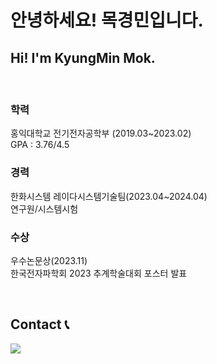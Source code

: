 # 안녕하세요! 목경민입니다.
## Hi! I'm KyungMin Mok.

<br>

### 학력
홍익대학교 전기전자공학부 (2019.03~2023.02)<br>
GPA : 3.76/4.5
<br>

### 경력
한화시스템 레이다시스템기술팀(2023.04~2024.04)<br>
연구원/시스템시험

### 수상
우수논문상(2023.11)<br>
한국전자파학회 2023 추계학술대회 포스터 발표
<!--
**kyungmin96/kyungmin96** is a ✨ _special_ ✨ repository because its `README.md` (this file) appears on your GitHub profile.

Here are some ideas to get you started:

- 🔭 I’m currently working on ...
- 🌱 I’m currently learning ...
- 👯 I’m looking to collaborate on ...
- 🤔 I’m looking for help with ...
- 💬 Ask me about ...
- 📫 How to reach me: ...
- 😄 Pronouns: ...
- ⚡ Fun fact: ...
-->
<br>

## Contact 📞
<div style="display:flex; flex-direction:row;">
    <a href="mailto:mok9603@gmail.com">
        <img src="https://img.shields.io/badge/
        Gmail-EA4335?style=for-the-badge&logo=Gmail&logoColor=white"> 
    </a>

